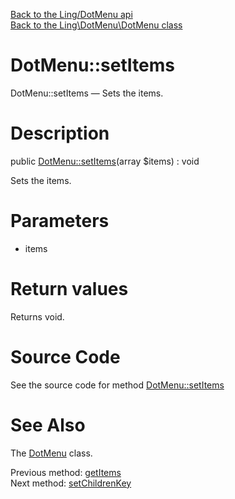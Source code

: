 [Back to the Ling/DotMenu api](https://github.com/lingtalfi/DotMenu/blob/master/doc/api/Ling/DotMenu.md)<br>
[Back to the Ling\DotMenu\DotMenu class](https://github.com/lingtalfi/DotMenu/blob/master/doc/api/Ling/DotMenu/DotMenu.md)


DotMenu::setItems
================



DotMenu::setItems — Sets the items.




Description
================


public [DotMenu::setItems](https://github.com/lingtalfi/DotMenu/blob/master/doc/api/Ling/DotMenu/DotMenu/setItems.md)(array $items) : void




Sets the items.




Parameters
================


- items

    


Return values
================

Returns void.








Source Code
===========
See the source code for method [DotMenu::setItems](https://github.com/lingtalfi/DotMenu/blob/master/DotMenu.php#L135-L140)


See Also
================

The [DotMenu](https://github.com/lingtalfi/DotMenu/blob/master/doc/api/Ling/DotMenu/DotMenu.md) class.

Previous method: [getItems](https://github.com/lingtalfi/DotMenu/blob/master/doc/api/Ling/DotMenu/DotMenu/getItems.md)<br>Next method: [setChildrenKey](https://github.com/lingtalfi/DotMenu/blob/master/doc/api/Ling/DotMenu/DotMenu/setChildrenKey.md)<br>

